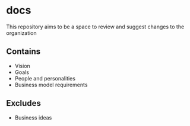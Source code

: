 # docs
This repository aims to be a space to review and suggest changes to the organization

## Contains
- Vision
- Goals
- People and personalities
- Business model requirements

## Excludes
- Business ideas

